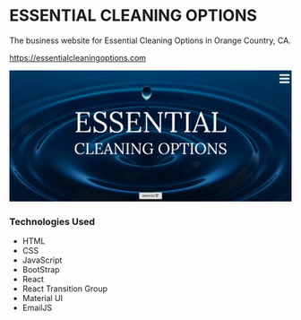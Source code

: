 # ESSENTIAL CLEANING OPTIONS

The business website for Essential Cleaning Options in Orange Country, CA.

https://essentialcleaningoptions.com

![Site Preview](https://github.com/PaulKillian/essential-cleaning-options/blob/main/Screenshot%202021-01-28%20101805.png)

### Technologies Used

- HTML 
- CSS
- JavaScript
- BootStrap
- React
- React Transition Group
- Material UI
- EmailJS
